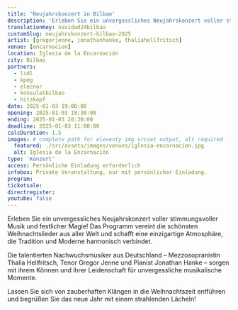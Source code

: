 ```yaml
---
title: 'Neujahrskonzert in Bilbao'
description: 'Erleben Sie ein unvergessliches Neujahrskonzert voller stimmungsvoller Musik und festlicher Magie! '
translationKey: navidad24bilbao
customSlug: neujahrskonzert-bilbao-2025
artist: [gregorjenne, jonathanhanke, thaliahellfritsch]
venue: [encarnacion]
location: Iglesia de la Encarnación
city: Bilbao
partners:
  - lidl
  - kpmg
  - elecnor
  - konsulatbilbao
  - hitzkopf
date: 2025-01-03 19:00:00
opening: 2025-01-03 18:30:00
ending: 2025-01-03 20:30:00
deadline: 2025-01-03 11:00:00
calcDuration: 1.5
images: # complete path for eleventy img srcset output, alt required
  featured: ./src/assets/images/venues/iglesia-encarnacion.jpg
  alt: Iglesia de la Encarnación
type: 'Konzert'
access: Persönliche Einladung erforderlich
infobox: Private Veranstaltung, nur mit persönlicher Einladung.
program:
ticketsale:
directregister:
youtube: false
---
```


Erleben Sie ein unvergessliches Neujahrskonzert voller stimmungsvoller Musik und festlicher Magie! Das Programm vereint die schönsten Weihnachtslieder aus aller Welt und schafft eine einzigartige Atmosphäre, die Tradition und Moderne harmonisch verbindet.

Die talentierten Nachwuchsmusiker aus Deutschland – Mezzosopranistin Thalia Hellfritsch, Tenor Gregor Jenne und Pianist Jonathan Hanke – sorgen mit ihrem Können und ihrer Leidenschaft für unvergessliche musikalische Momente.

Lassen Sie sich von zauberhaften Klängen in die Weihnachtszeit entführen und begrüßen Sie das neue Jahr mit einem strahlenden Lächeln!
